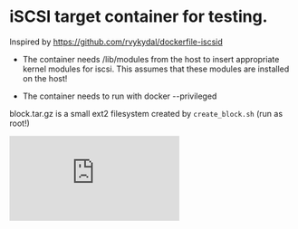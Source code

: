 # iSCSI target container for testing.

Inspired by https://github.com/rvykydal/dockerfile-iscsid

* The container needs /lib/modules from the host to insert appropriate
  kernel modules for iscsi. This assumes that these modules are installed
  on the host!

* The container needs to run with docker --privileged

block.tar.gz is a small ext2 filesystem created by `create_block.sh` (run as root!)


[![Analytics](https://kubernetes-site.appspot.com/UA-36037335-10/GitHub/test/images/volumes-tester/iscsi/README.md?pixel)]()
